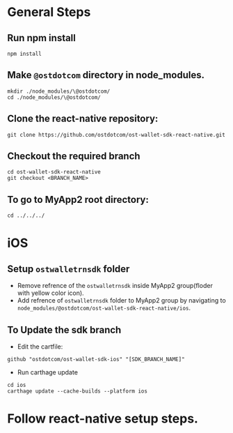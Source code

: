 # General Steps


## Run npm install
```
npm install
```

## Make `@ostdotcom` directory in node_modules.

```
mkdir ./node_modules/\@ostdotcom/
cd ./node_modules/\@ostdotcom/
```

## Clone the react-native repository:
```
git clone https://github.com/ostdotcom/ost-wallet-sdk-react-native.git
```

## Checkout the required branch
```
cd ost-wallet-sdk-react-native
git checkout <BRANCH_NAME>
```

## To go to MyApp2 root directory:
```
cd ../../../
```

# iOS

## Setup `ostwalletrnsdk` folder
- Remove refrence of the `ostwalletrnsdk` inside MyApp2 group(floder with yellow color icon).
- Add refrence of `ostwalletrnsdk` folder to MyApp2 group by navigating to `node_modules/@ostdotcom/ost-wallet-sdk-react-native/ios`.

## To Update the sdk branch
- Edit the cartfile:
```
github "ostdotcom/ost-wallet-sdk-ios" "[SDK_BRANCH_NAME]"
```
- Run carthage update
```
cd ios
carthage update --cache-builds --platform ios
```



# Follow react-native setup steps.